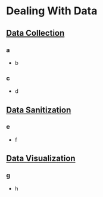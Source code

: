 # Dealing With Data

## [Data Collection](...)
### a
* b
### c
* d

## [Data Sanitization](...)
### e
* f

## [Data Visualization](...)
### g
* h
